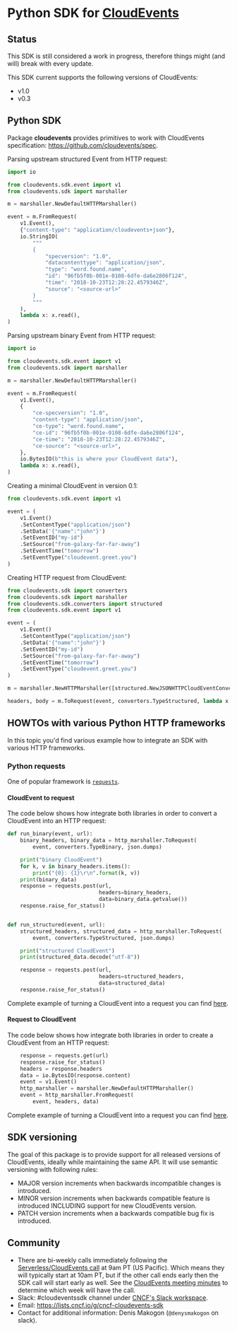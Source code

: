 # Python SDK for [CloudEvents](https://github.com/cloudevents/spec)

## Status

This SDK is still considered a work in progress, therefore things might (and
will) break with every update.

This SDK current supports the following versions of CloudEvents:

- v1.0
- v0.3

## Python SDK

Package **cloudevents** provides primitives to work with CloudEvents specification: https://github.com/cloudevents/spec.

Parsing upstream structured Event from HTTP request:

```python
import io

from cloudevents.sdk.event import v1
from cloudevents.sdk import marshaller

m = marshaller.NewDefaultHTTPMarshaller()

event = m.FromRequest(
    v1.Event(),
    {"content-type": "application/cloudevents+json"},
    io.StringIO(
        """
        {
            "specversion": "1.0",
            "datacontenttype": "application/json",
            "type": "word.found.name",
            "id": "96fb5f0b-001e-0108-6dfe-da6e2806f124",
            "time": "2018-10-23T12:28:22.4579346Z",
            "source": "<source-url>"
        }
        """
    ),
    lambda x: x.read(),
)
```

Parsing upstream binary Event from HTTP request:

```python
import io

from cloudevents.sdk.event import v1
from cloudevents.sdk import marshaller

m = marshaller.NewDefaultHTTPMarshaller()

event = m.FromRequest(
    v1.Event(),
    {
        "ce-specversion": "1.0",
        "content-type": "application/json",
        "ce-type": "word.found.name",
        "ce-id": "96fb5f0b-001e-0108-6dfe-da6e2806f124",
        "ce-time": "2018-10-23T12:28:22.4579346Z",
        "ce-source": "<source-url>",
    },
    io.BytesIO(b"this is where your CloudEvent data"),
    lambda x: x.read(),
)
```

Creating a minimal CloudEvent in version 0.1:

```python
from cloudevents.sdk.event import v1

event = (
    v1.Event()
    .SetContentType("application/json")
    .SetData('{"name":"john"}')
    .SetEventID("my-id")
    .SetSource("from-galaxy-far-far-away")
    .SetEventTime("tomorrow")
    .SetEventType("cloudevent.greet.you")
)
```

Creating HTTP request from CloudEvent:

```python
from cloudevents.sdk import converters
from cloudevents.sdk import marshaller
from cloudevents.sdk.converters import structured
from cloudevents.sdk.event import v1

event = (
    v1.Event()
    .SetContentType("application/json")
    .SetData('{"name":"john"}')
    .SetEventID("my-id")
    .SetSource("from-galaxy-far-far-away")
    .SetEventTime("tomorrow")
    .SetEventType("cloudevent.greet.you")
)

m = marshaller.NewHTTPMarshaller([structured.NewJSONHTTPCloudEventConverter()])

headers, body = m.ToRequest(event, converters.TypeStructured, lambda x: x)
```

## HOWTOs with various Python HTTP frameworks

In this topic you'd find various example how to integrate an SDK with various HTTP frameworks.

### Python requests

One of popular framework is [`requests`](http://docs.python-requests.org/en/master/).

#### CloudEvent to request

The code below shows how integrate both libraries in order to convert a CloudEvent into an HTTP request:

```python
def run_binary(event, url):
    binary_headers, binary_data = http_marshaller.ToRequest(
        event, converters.TypeBinary, json.dumps)

    print("binary CloudEvent")
    for k, v in binary_headers.items():
        print("{0}: {1}\r\n".format(k, v))
    print(binary_data)
    response = requests.post(url,
                             headers=binary_headers,
                             data=binary_data.getvalue())
    response.raise_for_status()


def run_structured(event, url):
    structured_headers, structured_data = http_marshaller.ToRequest(
        event, converters.TypeStructured, json.dumps)

    print("structured CloudEvent")
    print(structured_data.decode("utf-8"))

    response = requests.post(url,
                             headers=structured_headers,
                             data=structured_data)
    response.raise_for_status()

```

Complete example of turning a CloudEvent into a request you can find [here](samples/python-requests/cloudevent_to_request.py).

#### Request to CloudEvent

The code below shows how integrate both libraries in order to create a CloudEvent from an HTTP request:

```python
    response = requests.get(url)
    response.raise_for_status()
    headers = response.headers
    data = io.BytesIO(response.content)
    event = v1.Event()
    http_marshaller = marshaller.NewDefaultHTTPMarshaller()
    event = http_marshaller.FromRequest(
        event, headers, data)

```

Complete example of turning a CloudEvent into a request you can find [here](samples/python-requests/request_to_cloudevent.py).

## SDK versioning

The goal of this package is to provide support for all released versions of CloudEvents, ideally while maintaining
the same API. It will use semantic versioning with following rules:

- MAJOR version increments when backwards incompatible changes is introduced.
- MINOR version increments when backwards compatible feature is introduced INCLUDING support for new CloudEvents version.
- PATCH version increments when a backwards compatible bug fix is introduced.

## Community

- There are bi-weekly calls immediately following the [Serverless/CloudEvents
  call](https://github.com/cloudevents/spec#meeting-time) at
  9am PT (US Pacific). Which means they will typically start at 10am PT, but
  if the other call ends early then the SDK call will start early as well.
  See the [CloudEvents meeting minutes](https://docs.google.com/document/d/1OVF68rpuPK5shIHILK9JOqlZBbfe91RNzQ7u_P7YCDE/edit#)
  to determine which week will have the call.
- Slack: #cloudeventssdk channel under
  [CNCF's Slack workspace](https://slack.cncf.io/).
- Email: https://lists.cncf.io/g/cncf-cloudevents-sdk
- Contact for additional information: Denis Makogon (`@denysmakogon` on slack).

